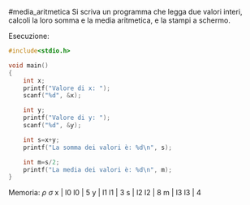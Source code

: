 #media_aritmetica
Si scriva un programma che legga due valori interi, calcoli la loro somma e la media aritmetica, e la stampi a schermo.

Esecuzione:
```c
#include<stdio.h>

void main()
{
    int x;
    printf("Valore di x: ");
    scanf("%d", &x);

    int y;
    printf("Valore di y: ");
    scanf("%d", &y);

    int s=x+y;
    printf("La somma dei valori è: %d\n", s);

    int m=s/2;
    printf("La media dei valori è: %d\n", m);
}
```

Memoria:
   $\rho$                   $\sigma$
x | l0              l0 | 5
y | l1              l1 | 3
s | l2              l2 | 8
m | l3            l3 | 4

